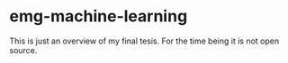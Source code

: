 # emg-machine-learning
This is just an overview of my final tesis. For the time being it is not open source.
